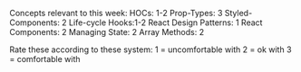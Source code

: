 Concepts relevant to this week:
HOCs: 1-2
Prop-Types: 3 
Styled-Components: 2
Life-cycle Hooks:1-2
React Design Patterns: 1
React Components: 2
Managing State: 2
Array Methods: 2

Rate these according to these system:
1 = uncomfortable with
2 = ok with
3 = comfortable with